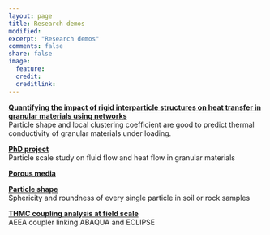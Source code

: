 ```yaml
---
layout: page
title: Research demos
modified: 
excerpt: "Research demos"
comments: false
share: false
image:
  feature: 
  credit: 
  creditlink: 
---
```

**[Quantifying the impact of rigid interparticle structures on heat transfer in granular materials using networks](4-rigidity.md)**  
Particle shape and local clustering coefficient are good to predict thermal conductivity of granular materials under loading.

**[PhD project](0-phd-project.md)**  
Particle scale study on fluid flow and heat flow in granular materials

**[Porous media](1-porous-media.md)**

**[Particle shape](2-particle-shape.md)**  
Sphericity and roundness of every single particle in soil or rock samples

**[THMC coupling analysis at field scale](3-AEEA-coupler.md)**  
AEEA coupler linking ABAQUA and ECLIPSE


